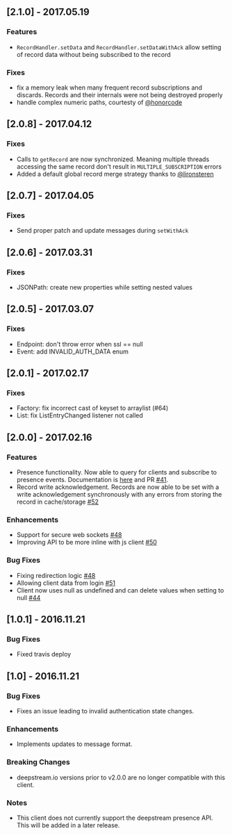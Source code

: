 ## [2.1.0] - 2017.05.19

### Features
- `RecordHandler.setData` and `RecordHandler.setDataWithAck` allow setting of record data without being subscribed to the record

### Fixes
- fix a memory leak when many frequent record subscriptions and discards. Records and their internals were not being destroyed properly
- handle complex numeric paths, courtesty of [@honorcode](@honorcode)

## [2.0.8] - 2017.04.12

### Fixes
- Calls to `getRecord` are now synchronized. Meaning multiple threads accessing the same record don't result in `MULTIPLE_SUBSCRIPTION` errors
- Added a default global record merge strategy thanks to [@lironsteren](@lironsteren)

## [2.0.7] - 2017.04.05

### Fixes
- Send proper patch and update messages during `setWithAck`

## [2.0.6] - 2017.03.31

### Fixes
- JSONPath: create new properties while setting nested values

## [2.0.5] - 2017.03.07

### Fixes
- Endpoint: don't throw error when ssl == null
- Event: add INVALID_AUTH_DATA enum

## [2.0.1] - 2017.02.17

### Fixes
- Factory: fix incorrect cast of keyset to arraylist (#64)
- List: fix ListEntryChanged listener not called

## [2.0.0] - 2017.02.16

### Features
- Presence functionality. Now able to query for clients and subscribe to presence events. Documentation is [here](https://deepstream.io/docs/client-java/PresenceHandler) and PR [#41](https://github.com/deepstreamIO/deepstream.io-client-java/pull/41).
- Record write acknowledgement. Records are now able to be set with a write acknowledgement synchronously with any errors from storing the record in cache/storage [#52](https://github.com/deepstreamIO/deepstream.io-client-java/pull/52)

### Enhancements

- Support for secure web sockets [#48](https://github.com/deepstreamIO/deepstream.io-client-java/pull/48)
- Improving API to be more inline with js client [#50](https://github.com/deepstreamIO/deepstream.io-client-java/pull/50)

### Bug Fixes

- Fixing redirection logic [#48](https://github.com/deepstreamIO/deepstream.io-client-java/pull/48)
- Allowing client data from login [#51](https://github.com/deepstreamIO/deepstream.io-client-java/pull/51)
- Client now uses null as undefined and can delete values when setting to null [#44](https://github.com/deepstreamIO/deepstream.io-client-java/issues/44)

## [1.0.1] - 2016.11.21

### Bug Fixes
- Fixed travis deploy

## [1.0] - 2016.11.21

### Bug Fixes
- Fixes an issue leading to invalid authentication state changes.

### Enhancements
- Implements updates to message format.

### Breaking Changes
- deepstream.io versions prior to v2.0.0 are no longer compatible with this client.

### Notes
- This client does not currently support the deepstream presence API. This will
  be added in a later release.
